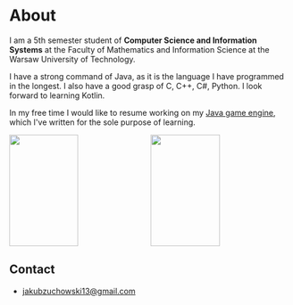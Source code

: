 # About
I am a 5th  semester student of **Computer Science and Information Systems** at the Faculty of Mathematics and Information Science at the Warsaw University of Technology.

I have a strong command of Java, as it is the language I have programmed in the longest. I also have a good grasp of C, C++, C#, Python. I look forward to learning Kotlin.

In my free time I would like to resume working on my [Java game engine](https://github.com/kubazuch/KuZuEngine-old), which I've written for the sole purpose of learning.

<span>
  <img height=200 width="49.5%" align="center" src="https://github-readme-stats.vercel.app/api?username=kubazuch&show_icons=true&theme=dracula&rank_icon=github" />
</span>
<span>
  <img height=200 width="49.5%" align="center" src="https://github-readme-stats.vercel.app/api/top-langs/?username=kubazuch&layout=compact&theme=dracula" />
</span>

## Contact
- jakubzuchowski13@gmail.com

<!--
**kubazuch/kubazuch** is a ✨ _special_ ✨ repository because its `README.md` (this file) appears on your GitHub profile.

Here are some ideas to get you started:

- 🔭 I’m currently working on ...
- 🌱 I’m currently learning ...
- 👯 I’m looking to collaborate on ...
- 🤔 I’m looking for help with ...
- 💬 Ask me about ...
- 📫 How to reach me: ...
- 😄 Pronouns: ...
- ⚡ Fun fact: ...
-->
